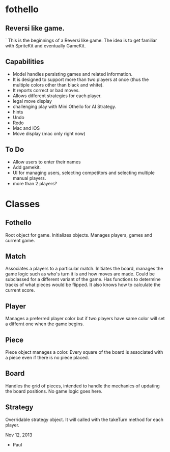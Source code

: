 fothello
========

Reversi like game.
-----------------
`
This is the beginnings of a Reversi like game. The idea is to get familiar with
SpriteKit and eventually GameKit. 

Capabilities
------------
* Model handles persisting games and related information.
* It is designed to support more than two players at once (thus the multiple colors other than black and white). 
* It reports correct or bad moves. 
* Allows different strategies for each player. 
* legal move display
* challenging play with Mini Othello for AI Strategy.
* hints
* Undo
* Redo
* Mac and iOS
* Move display (mac only right now)
    

To Do
-----
* Allow users to enter their names
* Add gamekit.
* UI for managing users, selecting competitors and selecting multiple manual players. 
* more than 2 players?

Classes
=======

Fothello
--------
Root object for game. Initializes objects. Manages players, games and current game.

Match
----
Associates a players to a particular match. Initiates the board, manages the game logic such as who's turn it
is and how moves are made. Could be subclassed for a different variant of the game. Has functions to determine
tracks of what pieces would be flipped. It also knows how to calculate the current score. 

Player
------
Manages a preferred player color but if two players have same color will set a differnt one when the game
begins.

Piece
-----
Piece object manages a color. Every square of the board is associated with a piece even if there is no piece 
placed. 

Board
-----
Handles the grid of pieces, intended to handle the mechanics of updating the board positions. No game logic
goes here. 

Strategy
--------
Overridable strategy object. It will called with the takeTurn method for each player. 

Nov 12, 2013
- Paul
